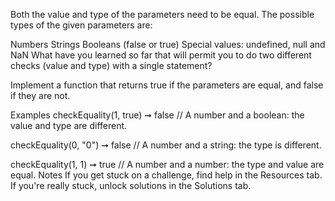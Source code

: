 Both the value and type of the parameters need to be equal. The possible types of the given parameters are:

Numbers
Strings
Booleans (false or true)
Special values: undefined, null and NaN
What have you learned so far that will permit you to do two different checks (value and type) with a single statement?

Implement a function that returns true if the parameters are equal, and false if they are not.

Examples
checkEquality(1, true) ➞ false
// A number and a boolean: the value and type are different.

checkEquality(0, "0") ➞ false
// A number and a string: the type is different.

checkEquality(1,  1) ➞ true
// A number and a number: the type and value are equal.
Notes
If you get stuck on a challenge, find help in the Resources tab.
If you're really stuck, unlock solutions in the Solutions tab.